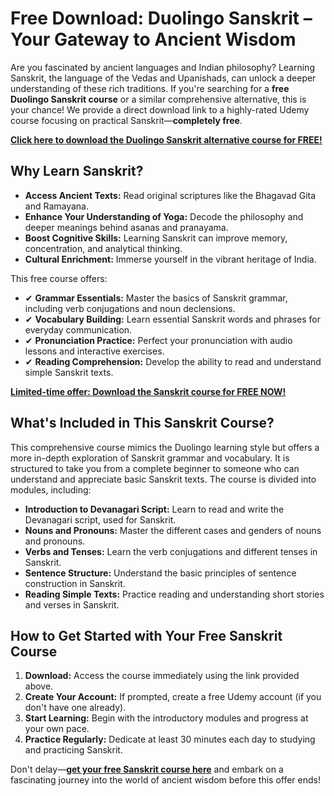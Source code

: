 # Free Download: Duolingo Sanskrit – Your Gateway to Ancient Wisdom

Are you fascinated by ancient languages and Indian philosophy? Learning Sanskrit, the language of the Vedas and Upanishads, can unlock a deeper understanding of these rich traditions. If you're searching for a **free Duolingo Sanskrit course** or a similar comprehensive alternative, this is your chance! We provide a direct download link to a highly-rated Udemy course focusing on practical Sanskrit—**completely free**.

[**Click here to download the Duolingo Sanskrit alternative course for FREE!**](https://udemywork.com/duolingo-sanskrit)

## Why Learn Sanskrit?

*   **Access Ancient Texts:** Read original scriptures like the Bhagavad Gita and Ramayana.
*   **Enhance Your Understanding of Yoga:** Decode the philosophy and deeper meanings behind asanas and pranayama.
*   **Boost Cognitive Skills:** Learning Sanskrit can improve memory, concentration, and analytical thinking.
*   **Cultural Enrichment:** Immerse yourself in the vibrant heritage of India.

This free course offers:

*   ✔ **Grammar Essentials:** Master the basics of Sanskrit grammar, including verb conjugations and noun declensions.
*   ✔ **Vocabulary Building:** Learn essential Sanskrit words and phrases for everyday communication.
*   ✔ **Pronunciation Practice:** Perfect your pronunciation with audio lessons and interactive exercises.
*   ✔ **Reading Comprehension:** Develop the ability to read and understand simple Sanskrit texts.

[**Limited-time offer: Download the Sanskrit course for FREE NOW!**](https://udemywork.com/duolingo-sanskrit)

## What's Included in This Sanskrit Course?

This comprehensive course mimics the Duolingo learning style but offers a more in-depth exploration of Sanskrit grammar and vocabulary. It is structured to take you from a complete beginner to someone who can understand and appreciate basic Sanskrit texts. The course is divided into modules, including:

*   **Introduction to Devanagari Script:** Learn to read and write the Devanagari script, used for Sanskrit.
*   **Nouns and Pronouns:** Master the different cases and genders of nouns and pronouns.
*   **Verbs and Tenses:** Learn the verb conjugations and different tenses in Sanskrit.
*   **Sentence Structure:** Understand the basic principles of sentence construction in Sanskrit.
*   **Reading Simple Texts:** Practice reading and understanding short stories and verses in Sanskrit.

## How to Get Started with Your Free Sanskrit Course

1.  **Download:** Access the course immediately using the link provided above.
2.  **Create Your Account:** If prompted, create a free Udemy account (if you don't have one already).
3.  **Start Learning:** Begin with the introductory modules and progress at your own pace.
4.  **Practice Regularly:** Dedicate at least 30 minutes each day to studying and practicing Sanskrit.

Don't delay—**[get your free Sanskrit course here](https://udemywork.com/duolingo-sanskrit)** and embark on a fascinating journey into the world of ancient wisdom before this offer ends!

